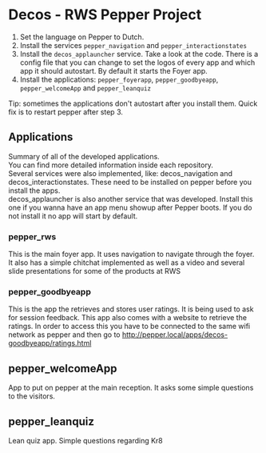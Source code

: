 # Decos - RWS Pepper Project


1. Set the language on Pepper to Dutch.  
2. Install the services `pepper_navigation` and `pepper_interactionstates`
3. Install the `decos_applauncher` service. Take a look at the code. There is a config file that you can change to set the logos of every app and which app it should autostart. By default it starts the Foyer app.
3. Install the applications:  `pepper_foyerapp`, `pepper_goodbyeapp`, `pepper_welcomeApp` and `pepper_leanquiz`

Tip: sometimes the applications don't autostart after you install them. Quick fix is to restart pepper after step 3.

## Applications

Summary of all of the developed applications.   
You can find more detailed information inside each repository.   
Several services were also implemented, like: decos_navigation and decos_interactionstates. These need to be installed on pepper before you install the apps.    
decos_applauncher is also another service that was developed. Install this one if you wanna have an app menu showup after Pepper boots. If you do not install it no app will start by default.

### pepper_rws
This is the main foyer app. It uses navigation to navigate through the foyer.
It also has a simple chitchat implemented as well as a video and several slide presentations for some of the products at RWS

### pepper_goodbyeapp
This is the app the retrieves and stores user ratings. It is being used to ask for session feedback.
This app also comes with a website to retrieve the ratings. In order to access this you have to be connected to the same wifi network as pepper and then go to  http://pepper.local/apps/decos-goodbyeapp/ratings.html

## pepper_welcomeApp
App to put on pepper at the main reception. It asks some simple questions to the visitors.

## pepper_leanquiz
Lean quiz app. Simple questions regarding Kr8
